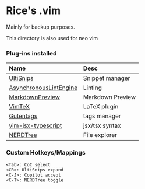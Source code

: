 # Rice's .vim #
Mainly for backup purposes.

This directory is also used for neo vim

### Plug-ins installed ###
| Name                                                               | Desc             | 
|:-------------------------------------------------------------------|:-----------------|
| [UltiSnips](https://github.com/sirver/ultisnips)                   | Snippet manager  | 
| [AsynchronousLintEngine](https://github.com/dense-analysis/ale)    | Linting          | 
| [MarkdownPreview](https://github.com/iamcco/markdown-preview.nvim) | Markdown Preview | 
| [VimTeX](https://github.com/lervag/vimtex)                         | LaTeX plugin     | 
| [Gutentags](https://github.com/ludovicchabant/vim-gutentags)       | tags manager     | 
| [vim-jsx-typescript](https://github.com/peitalin/vim-jsx-typescript)| jsx/tsx syntax  | 
| [NERDTree](https://github.com/preservim/nerdtree)                  | File explorer    | 

### Custom Hotkeys/Mappings ###
```text
<Tab>: CoC select
<CR>: UltiSnips expand
<C-J>: Copilot accept
<C-T>: NERDTree toggle
```
